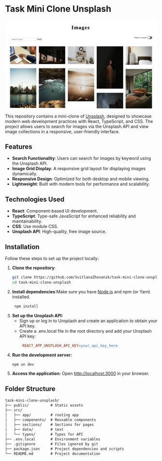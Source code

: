 # Task Mini Clone Unsplash

![Project Screenshot](./public/ogp.jpg 'Project Screenshot')

This repository contains a mini-clone of [Unsplash](https://unsplash.com/), designed to showcase modern web development practices with React, TypeScript, and CSS. The project allows users to search for images via the Unsplash API and view image collections in a responsive, user-friendly interface.

## Features

- **Search Functionality**: Users can search for images by keyword using the Unsplash API.
- **Image Grid Display**: A responsive grid layout for displaying images dynamically.
- **Responsive Design**: Optimized for both desktop and mobile viewing.
- **Lightweight**: Built with modern tools for performance and scalability.

## Technologies Used

- **React**: Component-based UI development.
- **TypeScript**: Type-safe JavaScript for enhanced reliability and maintainability.
- **CSS**: Use module CSS.
- **Unsplash API**: High-quality, free image source.

## Installation

Follow these steps to set up the project locally:

1. **Clone the repository**:
   ```bash
   git clone https://github.com/SvitlanaZhovanik/task-mini-clone-unsplash.git
   cd task-mini-clone-unsplash
   ```
2. **Install dependencies**:Make sure you have [Node.js](https://nodejs.org/en) and npm (or Yarn) installed.
   ```bash
    npm install
   ```
3. **Set up the Unsplash API:**
   - Sign up or log in to Unsplash and create an application to obtain your API key.
   - Create a .env.local file in the root directory and add your Unsplash API key:

```makefile
        REACT_APP_UNSPLASH_API_KEY=your_api_key_here
```

4. **Run the development server:**
   ```bash
   npm un dev
   ```
5. **Access the application:** Open [http://localhost:3000](http://localhost:3000) in your browser.

## Folder Structure

```
task-mini-clone-unsplash/
├── public/          # Static assets
├── src/
│   ├── app/         # routing app
│   ├── components/  # Reusable components
│   ├── sections/    # Sections for pages
│   ├── data/        # text
│   └── types/       # Types for API
├── .env.local       # Environment variables
├── .gitignore       # Files ignored by git
├── package.json     # Project dependencies and scripts
└── README.md        # Project documentation
```
